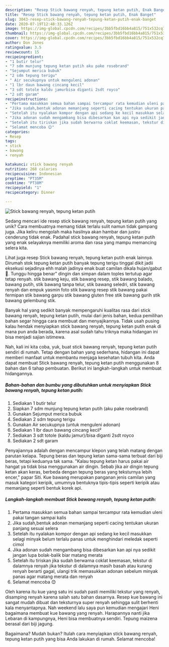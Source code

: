 ```yaml
---
description: "Resep Stick bawang renyah, tepung ketan putih, Enak Banget"
title: "Resep Stick bawang renyah, tepung ketan putih, Enak Banget"
slug: 3043-resep-stick-bawang-renyah-tepung-ketan-putih-enak-banget
date: 2020-07-19T12:48:33.126Z
image: https://img-global.cpcdn.com/recipes/3bb5fbd16bb4a815/751x532cq70/stick-bawang-renyah-tepung-ketan-putih-foto-resep-utama.jpg
thumbnail: https://img-global.cpcdn.com/recipes/3bb5fbd16bb4a815/751x532cq70/stick-bawang-renyah-tepung-ketan-putih-foto-resep-utama.jpg
cover: https://img-global.cpcdn.com/recipes/3bb5fbd16bb4a815/751x532cq70/stick-bawang-renyah-tepung-ketan-putih-foto-resep-utama.jpg
author: Don Jones
ratingvalue: 3.5
reviewcount: 15
recipeingredient:
- "1 butir telur"
- "7 sdm munjung tepung ketan putih aku pake rosebrand"
- "Sejumput merica bubuk"
- "2 sdm tepung terigu"
- " Air secukupnya untuk menguleni adonan"
- "1 lbr daun bawang cincang kecil"
- "3 sdt totole kaldu jamurbisa diganti 2sdt royco"
- "2 sdt garam"
recipeinstructions:
- "Pertama masukkan semua bahan sampai tercampur rata kemudian uleni pakai tangan sampai kalis"
- "Jika sudah,bentuk adonan memanjang seperti cacing tentukan ukuran panjang sesuai selera"
- "Setelah itu nyalakan kompor dengan api sedang ke kecil masukkan selagi minyak belum terlalu panas untuk menghindari meledak seperti cimol"
- "Jika adonan sudah mengambang bisa dibesarkan kan api nya sedikit jangan lupa bolak-balik biar matang merata"
- "Setelah itu tiriskan jika sudah berwarna coklat keemasan, tekstur di dalamnya renyah jika tekstur di dalamnya masih basah atau kurang renyah berarti gagal, ulangi trik memasukkan adonan sebelum minyak panas agar matang merata dan renyah"
- "Selamat mencoba 😊"
categories:
- Resep
tags:
- stick
- bawang
- renyah

katakunci: stick bawang renyah 
nutrition: 268 calories
recipecuisine: Indonesian
preptime: "PT35M"
cooktime: "PT38M"
recipeyield: "1"
recipecategory: Dinner

---
```



![Stick bawang renyah, tepung ketan putih](https://img-global.cpcdn.com/recipes/3bb5fbd16bb4a815/751x532cq70/stick-bawang-renyah-tepung-ketan-putih-foto-resep-utama.jpg)

Sedang mencari ide resep stick bawang renyah, tepung ketan putih yang unik? Cara membuatnya memang tidak terlalu sulit namun tidak gampang juga. Jika keliru mengolah maka hasilnya akan hambar dan justru cenderung tidak enak. Padahal stick bawang renyah, tepung ketan putih yang enak selayaknya memiliki aroma dan rasa yang mampu memancing selera kita.

Lihat juga resep Stick bawang renyah, tepung ketan putih enak lainnya. Dirumah stok tepung ketan putih banyak tepung terigu tinggal dikit jadii eksekusi sejadinya ehh malah jadinya enak buat camilan dikala hujan/gabut 🤭. Tunggu hingga benar&#34; dingin dan simpan dalam toples tertutup agar tetap renyah. stik bawang keju, stik bawang resep, stik bawang balado, bawang putih, stik bawang tanpa telur, stik bawang seledri, stik bawang renyah dan empuk yasmin foto stik bawang resep stik bawang pakai fermipan stik bawang garpu stik bawang gluten free stik bawang gurih stik bawang gelembung stik.

Banyak hal yang sedikit banyak mempengaruhi kualitas rasa dari stick bawang renyah, tepung ketan putih, mulai dari jenis bahan, kedua pemilihan bahan segar hingga cara membuat dan menyajikannya. Tidak usah pusing kalau hendak menyiapkan stick bawang renyah, tepung ketan putih enak di mana pun anda berada, karena asal sudah tahu triknya maka hidangan ini bisa menjadi sajian istimewa.


Nah, kali ini kita coba, yuk, buat stick bawang renyah, tepung ketan putih sendiri di rumah. Tetap dengan bahan yang sederhana, hidangan ini dapat memberi manfaat untuk membantu menjaga kesehatan tubuh kita. Anda dapat membuat Stick bawang renyah, tepung ketan putih menggunakan 8 bahan dan 6 tahap pembuatan. Berikut ini langkah-langkah untuk membuat hidangannya.

<!--inarticleads1-->

##### Bahan-bahan dan bumbu yang dibutuhkan untuk menyiapkan Stick bawang renyah, tepung ketan putih:

1. Sediakan 1 butir telur
1. Siapkan 7 sdm munjung tepung ketan putih (aku pake rosebrand)
1. Gunakan Sejumput merica bubuk
1. Sediakan 2 sdm tepung terigu
1. Gunakan  Air secukupnya (untuk menguleni adonan)
1. Sediakan 1 lbr daun bawang cincang kecil²
1. Sediakan 3 sdt totole (kaldu jamur)/bisa diganti 2sdt royco
1. Sediakan 2 sdt garam


Penyajiannya adalah dengan mencampur klepon yang telah matang dengan parutan kelapa. Tepung beras dan tepung ketan sama-sama terbuat dari biji beras, tetapi keduanya tak sama. &#34;Kalau tepung ketan harus pakai air hangat ya tidak bisa menggunakan air dingin. Sebab jika air dingin tepung ketan akan keras, berbeda dengan tepung beras yang teksturnya lebih encer,&#34; papar Siti. Kue bawang merupakan panganan jenis camilan yang masuk kategori keripik, umumnya bentuknya tipis-tipis seperti keripik atau memanjang seperti bentuk korek api. 

<!--inarticleads2-->

##### Langkah-langkah membuat Stick bawang renyah, tepung ketan putih:

1. Pertama masukkan semua bahan sampai tercampur rata kemudian uleni pakai tangan sampai kalis
1. Jika sudah,bentuk adonan memanjang seperti cacing tentukan ukuran panjang sesuai selera
1. Setelah itu nyalakan kompor dengan api sedang ke kecil masukkan selagi minyak belum terlalu panas untuk menghindari meledak seperti cimol
1. Jika adonan sudah mengambang bisa dibesarkan kan api nya sedikit jangan lupa bolak-balik biar matang merata
1. Setelah itu tiriskan jika sudah berwarna coklat keemasan, tekstur di dalamnya renyah jika tekstur di dalamnya masih basah atau kurang renyah berarti gagal, ulangi trik memasukkan adonan sebelum minyak panas agar matang merata dan renyah
1. Selamat mencoba 😊


Oleh karena itu kue yang satu ini sudah pasti memiliki tekstur yang renyah, disamping renyah karena salah satu bahan dasarnya. Resep kue bawang ini sangat mudah dibuat dan teksturnya super renyah sehingga sulit berhenti kala menyantapnya. Nah weekend lalu saya pun kemudian mengajari Heni bagaimana membuat kue bawang yang renyah. Harapannya nanti jika Lebaran di kampungnya, Heni bisa membuatnya sendiri. Tepung maizena berasal dari biji jagung. 

Bagaimana? Mudah bukan? Itulah cara menyiapkan stick bawang renyah, tepung ketan putih yang bisa Anda lakukan di rumah. Selamat mencoba!
